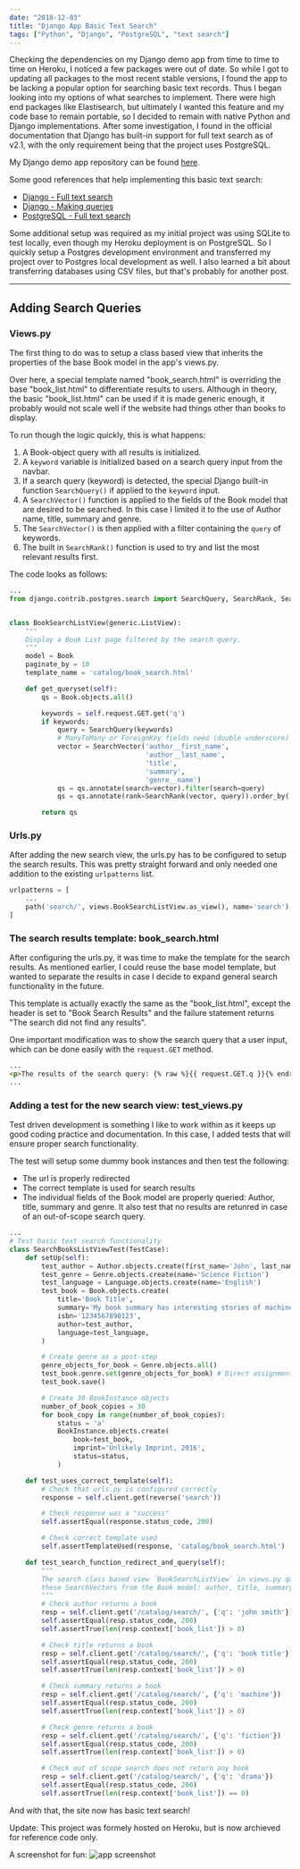 ```yaml
---
date: "2018-12-03"
title: "Django App Basic Text Search"
tags: ["Python", "Django", "PostgreSQL", "text search"]
---
```


Checking the dependencies on my Django demo app from time to time to time on Heroku, I noticed a few packages were out of date. So while I got to updating all packages to the most recent stable versions, I found the app to be lacking a popular option for searching basic text records. Thus I began looking into my options of what searches to implement. There were high end packages like Elastisearch, but ultimately I wanted this feature and my code base to remain portable, so I decided to remain with native Python and Django implementations. After some investigation, I found in the official documentation that Django has built-in support for full text search as of v2.1, with the only requirement being that the project uses PostgreSQL.

My Django demo app repository can be found [here](https://github.com/sbhaseen/django_web_app_demo).

Some good references that help implementing this basic text search:

- [Django - Full text search](https://docs.djangoproject.com/en/2.1/ref/contrib/postgres/search/)
- [Django - Making queries](https://docs.djangoproject.com/en/2.1/topics/db/queries/)
- [PostgreSQL - Full text search](https://www.postgresql.org/docs/current/textsearch.html)

Some additional setup was required as my initial project was using SQLite to test locally, even though my Heroku deployment is on PostgreSQL. So I quickly setup a Postgres development environment and transferred my project over to Postgres local development as well. I also learned a bit about transferring databases using CSV files, but that's probably for another post.

---

## Adding Search Queries

### Views.py

The first thing to do was to setup a class based view that inherits the properties of the base Book model in the app's views.py.

Over here, a special template named "book_search.html" is overriding the base "book_list.html" to differentiate results to users. Although in theory, the basic "book_list.html" can be used if it is made generic enough, it probably would not scale well if the website had things other than books to display.

To run though the logic quickly, this is what happens:

1. A Book-object query with all results is initialized.
2. A `keyword` variable is initialized based on a search query input from the navbar.
3. If a search query (keyword) is detected, the special Django built-in function `SearchQuery()` if applied to the `keyword` input.
4. A `SearchVector()` function is applied to the fields of the Book model that are desired to be searched. In this case I limited it to the use of Author name, title, summary and genre.
5. The `SearchVector()` is then applied with a filter containing the `query` of keywords.
6. The built in `SearchRank()` function is used to try and list the most relevant results first.

The code looks as follows:

```python
...
from django.contrib.postgres.search import SearchQuery, SearchRank, SearchVector


class BookSearchListView(generic.ListView):
    """
    Display a Book List page filtered by the search query.
    """
    model = Book
    paginate_by = 10
    template_name = 'catalog/book_search.html'

    def get_queryset(self):
        qs = Book.objects.all()

        keywords = self.request.GET.get('q')
        if keywords:
            query = SearchQuery(keywords)
            # ManyToMany or ForeignKey fields need (double underscore) lookup type to work: in this case __name
            vector = SearchVector('author__first_name',
                                  'author__last_name',
                                  'title',
                                  'summary',
                                  'genre__name')
            qs = qs.annotate(search=vector).filter(search=query)
            qs = qs.annotate(rank=SearchRank(vector, query)).order_by('-rank')

        return qs

```

### Urls.py

After adding the new search view, the urls.py has to be configured to setup the search results. This was pretty straight forward and only needed one addition to the existing `urlpatterns` list.

```python
urlpatterns = [
    ...
    path('search/', views.BookSearchListView.as_view(), name='search'),
]
```

### The search results template: book_search.html

After configuring the urls.py, it was time to make the template for the search results. As mentioned earlier, I could reuse the base model template, but wanted to separate the results in case I decide to expand general search functionality in the future.

This template is actually exactly the same as the "book_list.html", except the header is set to "Book Search Results" and the failure statement returns "The search did not find any results".

One important modification was to show the search query that a user input, which can be done easily with the `request.GET` method.

```html
...
<p>The results of the search query: {% raw %}{{ request.GET.q }}{% endraw %}</p>
...
```

### Adding a test for the new search view: test_views.py

Test driven development is something I like to work within as it keeps up good coding practice and documentation. In this case, I added tests that will ensure proper search functionality.

The test will setup some dummy book instances and then test the following:

- The url is properly redirected
- The correct template is used for search results
- The individual fields of the Book model are properly queried: Author, title, summary and genre. It also test that no results are retunred in case of an out-of-scope search query.

```python
...
# Test basic text search functionality
class SearchBooksListViewTest(TestCase):
    def setUp(self):
        test_author = Author.objects.create(first_name='John', last_name='Smith')
        test_genre = Genre.objects.create(name='Science Fiction')
        test_language = Language.objects.create(name='English')
        test_book = Book.objects.create(
            title='Book Title',
            summary='My book summary has interesting stories of machines and robots',
            isbn='1234567890123',
            author=test_author,
            language=test_language,
        )

        # Create genre as a post-step
        genre_objects_for_book = Genre.objects.all()
        test_book.genre.set(genre_objects_for_book) # Direct assignment of many-to-many types not allowed.
        test_book.save()

        # Create 30 BookInstance objects
        number_of_book_copies = 30
        for book_copy in range(number_of_book_copies):
            status = 'a'
            BookInstance.objects.create(
                book=test_book,
                imprint='Unlikely Imprint, 2016',
                status=status,
            )

    def test_uses_correct_template(self):
        # Check that urls.py is configured correctly
        response = self.client.get(reverse('search'))

        # Check response was a "success"
        self.assertEqual(response.status_code, 200)

        # Check correct template used
        self.assertTemplateUsed(response, 'catalog/book_search.html')

    def test_search_function_redirect_and_query(self):
        """
        The search class based view `BookSearchListView` in views.py queries
        these SearchVectors from the Book model: author, title, summary, genre
        """
        # Check author returns a book
        resp = self.client.get('/catalog/search/', {'q': 'john smith'})
        self.assertEqual(resp.status_code, 200)
        self.assertTrue(len(resp.context['book_list']) > 0)

        # Check title returns a book
        resp = self.client.get('/catalog/search/', {'q': 'book title'})
        self.assertEqual(resp.status_code, 200)
        self.assertTrue(len(resp.context['book_list']) > 0)

        # Check summary returns a book
        resp = self.client.get('/catalog/search/', {'q': 'machine'})
        self.assertEqual(resp.status_code, 200)
        self.assertTrue(len(resp.context['book_list']) > 0)

        # Check genre returns a book
        resp = self.client.get('/catalog/search/', {'q': 'fiction'})
        self.assertEqual(resp.status_code, 200)
        self.assertTrue(len(resp.context['book_list']) > 0)

        # Check out of scope search does not return any book
        resp = self.client.get('/catalog/search/', {'q': 'drama'})
        self.assertEqual(resp.status_code, 200)
        self.assertTrue(len(resp.context['book_list']) == 0)

```

And with that, the site now has basic text search!

Update: This project was formely hosted on Heroku, but is now archieved for reference code only.

A screenshot for fun:
![app screenshot](../images/posts/django_app_search_01.png)
